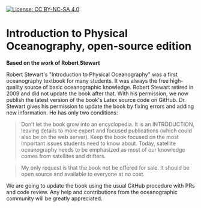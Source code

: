 [![License: CC BY-NC-SA 4.0](https://img.shields.io/badge/License-CC%20BY--NC--SA%204.0-lightgrey.svg)](https://creativecommons.org/licenses/by-nc-sa/4.0/)

# Introduction to Physical Oceanography, open-source edition
**Based on the work of Robert Stewart**

Robert Stewart's "Introduction to Physical Oceanography" was a first oceanography textbook for many students. It was always the free high-quality source of basic oceanographic knowledge. Robert Stewart retired in 2009 and did not update the book after that. With his permission, we now publish the latest version of the book's Latex source code on GitHub. Dr. Stewart gives his permission to update the book by fixing errors and adding new information. He has only two conditions:

> Don’t let the book grow into an encyclopedia. It is an INTRODUCTION, leaving details to more expert and focused publications (which could also be on the web server). Keep the book focused on the most important issues students need to know about. Today, satellite oceanography needs to be emphasized as most of our knowledge comes from satellites and drifters. 

> My only request is that the book not be offered for sale. It should be open source and available to everyone at no cost.

We are going to update the book using the usual GitHub procedure with PRs and code review. Any help and contributions from the oceanographic community will be greatly appreciated.
